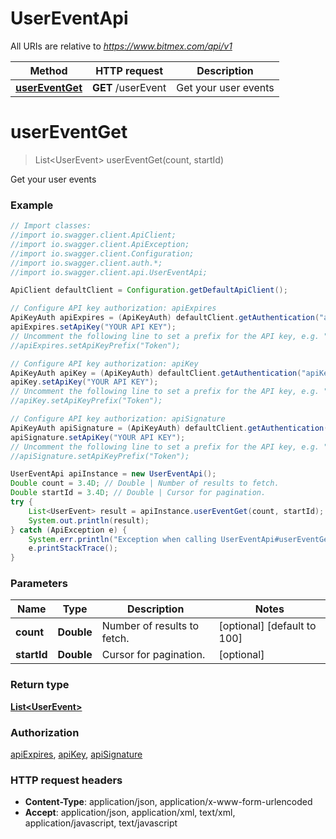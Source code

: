 # UserEventApi

All URIs are relative to *https://www.bitmex.com/api/v1*

Method | HTTP request | Description
------------- | ------------- | -------------
[**userEventGet**](UserEventApi.md#userEventGet) | **GET** /userEvent | Get your user events


<a name="userEventGet"></a>
# **userEventGet**
> List&lt;UserEvent&gt; userEventGet(count, startId)

Get your user events

### Example
```java
// Import classes:
//import io.swagger.client.ApiClient;
//import io.swagger.client.ApiException;
//import io.swagger.client.Configuration;
//import io.swagger.client.auth.*;
//import io.swagger.client.api.UserEventApi;

ApiClient defaultClient = Configuration.getDefaultApiClient();

// Configure API key authorization: apiExpires
ApiKeyAuth apiExpires = (ApiKeyAuth) defaultClient.getAuthentication("apiExpires");
apiExpires.setApiKey("YOUR API KEY");
// Uncomment the following line to set a prefix for the API key, e.g. "Token" (defaults to null)
//apiExpires.setApiKeyPrefix("Token");

// Configure API key authorization: apiKey
ApiKeyAuth apiKey = (ApiKeyAuth) defaultClient.getAuthentication("apiKey");
apiKey.setApiKey("YOUR API KEY");
// Uncomment the following line to set a prefix for the API key, e.g. "Token" (defaults to null)
//apiKey.setApiKeyPrefix("Token");

// Configure API key authorization: apiSignature
ApiKeyAuth apiSignature = (ApiKeyAuth) defaultClient.getAuthentication("apiSignature");
apiSignature.setApiKey("YOUR API KEY");
// Uncomment the following line to set a prefix for the API key, e.g. "Token" (defaults to null)
//apiSignature.setApiKeyPrefix("Token");

UserEventApi apiInstance = new UserEventApi();
Double count = 3.4D; // Double | Number of results to fetch.
Double startId = 3.4D; // Double | Cursor for pagination.
try {
    List<UserEvent> result = apiInstance.userEventGet(count, startId);
    System.out.println(result);
} catch (ApiException e) {
    System.err.println("Exception when calling UserEventApi#userEventGet");
    e.printStackTrace();
}
```

### Parameters

Name | Type | Description  | Notes
------------- | ------------- | ------------- | -------------
 **count** | **Double**| Number of results to fetch. | [optional] [default to 100]
 **startId** | **Double**| Cursor for pagination. | [optional]

### Return type

[**List&lt;UserEvent&gt;**](UserEvent.md)

### Authorization

[apiExpires](../README.md#apiExpires), [apiKey](../README.md#apiKey), [apiSignature](../README.md#apiSignature)

### HTTP request headers

 - **Content-Type**: application/json, application/x-www-form-urlencoded
 - **Accept**: application/json, application/xml, text/xml, application/javascript, text/javascript

